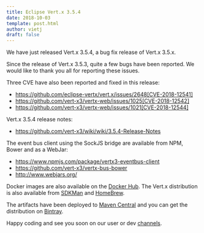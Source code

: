 ```yaml
---
title: Eclipse Vert.x 3.5.4
date: 2018-10-03
template: post.html
author: vietj
draft: false
---
```


We have just released Vert.x 3.5.4, a bug fix release of Vert.x 3.5.x.

Since the release of Vert.x 3.5.3, quite a few bugs have been reported. We would like to thank you all for reporting these issues.

Three CVE have also been reported and fixed in this release:

- https://github.com/eclipse-vertx/vert.x/issues/2648[CVE-2018-12541]
- https://github.com/vert-x3/vertx-web/issues/1025[CVE-2018-12542]
- https://github.com/vert-x3/vertx-web/issues/1021[CVE-2018-12544]

Vert.x 3.5.4 release notes:

* https://github.com/vert-x3/wiki/wiki/3.5.4-Release-Notes

The event bus client using the SockJS bridge are available from NPM, Bower and as a WebJar:

* https://www.npmjs.com/package/vertx3-eventbus-client
* https://github.com/vert-x3/vertx-bus-bower
* http://www.webjars.org/

Docker images are also available on the [Docker Hub](https://hub.docker.com/u/vertx/). The Vert.x distribution is also available from [SDKMan](http://sdkman.io/index.html) and [HomeBrew](http://brew.sh/).

The artifacts have been deployed to [Maven Central](http://search.maven.org/#search%7Cga%7C1%7Cg%3A%22io.vertx%22%20AND%20v%3A%223.5.4%22) and you can get the distribution on [Bintray](https://bintray.com/vertx/downloads/distribution/3.5.4/view).

Happy coding and see you soon on our user or dev [channels](https://vertx.io/community).
